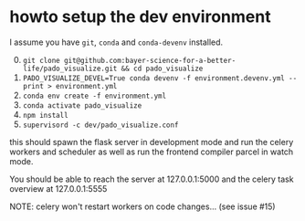 # howto setup the dev environment

I assume you have `git`, `conda` and `conda-devenv` installed.

0. `git clone git@github.com:bayer-science-for-a-better-life/pado_visualize.git && cd pado_visualize`
1. `PADO_VISUALIZE_DEVEL=True conda devenv -f environment.devenv.yml --print > environment.yml`
2. `conda env create -f environment.yml`
3. `conda activate pado_visualize`
4. `npm install`
5. `supervisord -c dev/pado_visualize.conf`

this should spawn the flask server in development mode and run the celery
workers and scheduler as well as run the frontend compiler parcel in watch mode.

You should be able to reach the server at 127.0.0.1:5000 and the celery task
overview at 127.0.0.1:5555

NOTE: celery won't restart workers on code changes... (see issue #15)
